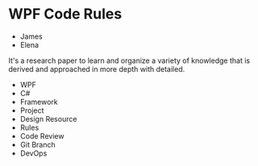 <publicarticle>
  <h1>WPF Code Rules</h1>
    <div class="writer">
      <ul>
        <li>James</li>
        <li>Elena</li>
      </ul>
    </div>
  <div class="desc">It's a research paper to learn and organize a variety of knowledge that is derived and approached in more depth with detailed.
    <ul class="tags">
      <li>WPF</li>
      <li>C#</li>
      <li>Framework</li>
      <li>Project</li>
      <li>Design Resource</li>
      <li>Rules</li>
      <li>Code Review</li>
      <li>Git Branch</li>
      <li>DevOps</li>
    </ul>
  </div>
<publicarticle>
